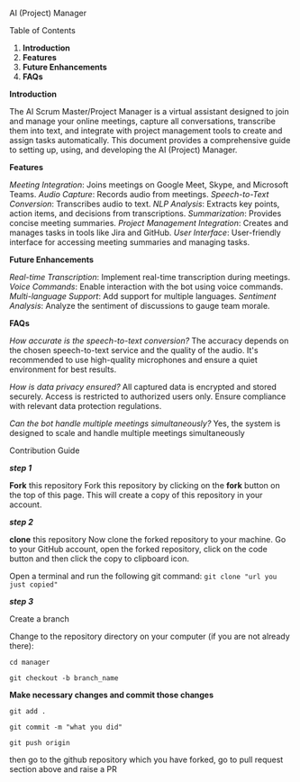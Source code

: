 AI (Project) Manager

Table of Contents

1. **Introduction**
2. **Features**
11. **Future Enhancements**
12. **FAQs**


**Introduction**

The AI Scrum Master/Project Manager is a virtual assistant designed to join and manage your online meetings, capture all conversations, transcribe them into text, and integrate with project management tools to create and assign tasks automatically. This document provides a comprehensive guide to setting up, using, and developing the AI (Project) Manager.


**Features**

_Meeting Integration_: Joins meetings on Google Meet, Skype, and Microsoft Teams.
_Audio Capture_: Records audio from meetings.
_Speech-to-Text Conversion_: Transcribes audio to text.
_NLP Analysis_: Extracts key points, action items, and decisions from transcriptions.
_Summarization_: Provides concise meeting summaries.
_Project Management Integration_: Creates and manages tasks in tools like Jira and GitHub.
_User Interface_: User-friendly interface for accessing meeting summaries and managing tasks.


**Future Enhancements**

_Real-time Transcription_: Implement real-time transcription during meetings.
_Voice Commands_: Enable interaction with the bot using voice commands.
_Multi-language Support_: Add support for multiple languages.
_Sentiment Analysis_: Analyze the sentiment of discussions to gauge team morale.


**FAQs**

_How accurate is the speech-to-text conversion?_
The accuracy depends on the chosen speech-to-text service and the quality of the audio. It's recommended to use high-quality microphones and ensure a quiet environment for best results.

_How is data privacy ensured?_
All captured data is encrypted and stored securely. Access is restricted to authorized users only. Ensure compliance with relevant data protection regulations.

_Can the bot handle multiple meetings simultaneously?_
Yes, the system is designed to scale and handle multiple meetings simultaneously

Contribution Guide

**_step 1_**

**Fork** this repository
Fork this repository by clicking on the **fork** button on the top of this page. This will create a copy of this repository in your account.

_**step 2**_

**clone** this repository
Now clone the forked repository to your machine. Go to your GitHub account, open the forked repository, click on the code button and then click the copy to clipboard icon.

Open a terminal and run the following git command: 
``git clone "url you just copied"``

_**step 3**_

Create a branch

Change to the repository directory on your computer (if you are not already there):

``cd manager``

``git checkout -b branch_name``



**Make necessary changes and commit those changes**


``git add .``

``git commit -m "what you did"``

``git push origin``

then go to the github repository which you have forked, go to pull request section above and raise a PR


